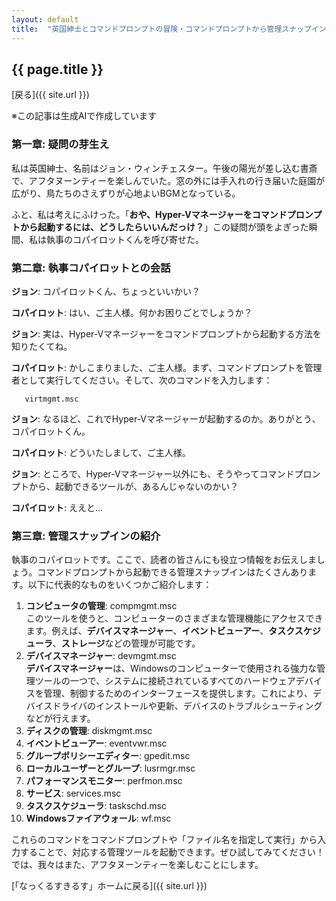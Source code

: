 ```yaml
--- 
layout: default
title:  "英国紳士とコマンドプロンプトの冒険・コマンドプロンプトから管理スナップインを起動するには？"
---
```


## {{ page.title }}

 [戻る]({{ site.url }}) 

※この記事は生成AIで作成しています

### 第一章: 疑問の芽生え

私は英国紳士、名前はジョン・ウィンチェスター。午後の陽光が差し込む書斎で、アフタヌーンティーを楽しんでいた。窓の外には手入れの行き届いた庭園が広がり、鳥たちのさえずりが心地よいBGMとなっている。

ふと、私は考えにふけった。「**おや、Hyper-Vマネージャーをコマンドプロンプトから起動するには、どうしたらいいんだっけ？**」この疑問が頭をよぎった瞬間、私は執事のコパイロットくんを呼び寄せた。

### 第二章: 執事コパイロットとの会話

**ジョン**: コパイロットくん、ちょっといいかい？

**コパイロット**: はい、ご主人様。何かお困りごとでしょうか？

**ジョン**: 実は、Hyper-Vマネージャーをコマンドプロンプトから起動する方法を知りたくてね。

**コパイロット**: かしこまりました、ご主人様。まず、コマンドプロンプトを管理者として実行してください。そして、次のコマンドを入力します：

```shell
   virtmgmt.msc
```

**ジョン**: なるほど、これでHyper-Vマネージャーが起動するのか。ありがとう、コパイロットくん。

**コパイロット**: どういたしまして、ご主人様。

**ジョン**: ところで、Hyper-Vマネージャー以外にも、そうやってコマンドプロンプトから、起動できるツールが、あるんじゃないのかい？

**コパイロット**: ええと…

### 第三章: 管理スナップインの紹介

執事のコパイロットです。ここで、読者の皆さんにも役立つ情報をお伝えしましょう。コマンドプロンプトから起動できる管理スナップインはたくさんあります。以下に代表的なものをいくつかご紹介します：

1. **コンピュータの管理**: compmgmt.msc  
このツールを使うと、コンピューターのさまざまな管理機能にアクセスできます。例えば、**デバイスマネージャー**、**イベントビューアー**、**タスクスケジューラ**、**ストレージ**などの管理が可能です。
1. **デバイスマネージャー**: devmgmt.msc  
**デバイスマネージャー**は、Windowsのコンピューターで使用される強力な管理ツールの一つで、システムに接続されているすべてのハードウェアデバイスを管理、制御するためのインターフェースを提供します。これにより、デバイスドライバのインストールや更新、デバイスのトラブルシューティングなどが行えます。
1. **ディスクの管理**: diskmgmt.msc
1. **イベントビューアー**: eventvwr.msc
1. **グループポリシーエディター**: gpedit.msc
1. **ローカルユーザーとグループ**: lusrmgr.msc
1. **パフォーマンスモニター**: perfmon.msc
1. **サービス**: services.msc
1. **タスクスケジューラ**: taskschd.msc
1. **Windowsファイアウォール**: wf.msc

これらのコマンドをコマンドプロンプトや「ファイル名を指定して実行」から入力することで、対応する管理ツールを起動できます。ぜひ試してみてください！  
では、我々はまた、アフタヌーンティーを楽しむことにします。

 [「なっくるすきるす」ホームに戻る]({{ site.url }})
